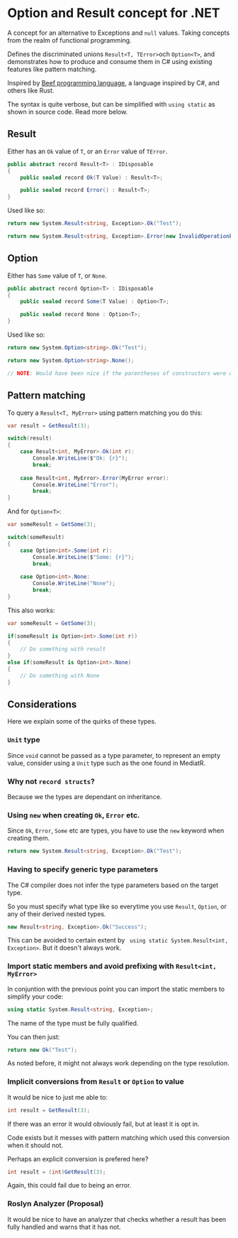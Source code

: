 # Option and Result concept for .NET

A concept for an alternative to Exceptions and ```null``` values. Taking concepts from the realm of functional programming.

Defines the discriminated unions ```Result<T, TError>```och ```Option<T>```, and demonstrates how to produce and consume them in C# using existing features like pattern matching.

Inspired by [Beef programming language](https://www.beeflang.org/), a language inspired by C#, and others like Rust.

The syntax is quite verbose, but can be simplified with ```using static``` as shown in source code. Read more below.

## Result

Either has an ```Ok``` value of ```T```, or an ```Error``` value of ```TError```.

```csharp
public abstract record Result<T> : IDisposable
{
    public sealed record Ok(T Value) : Result<T>;

    public sealed record Error() : Result<T>;
}
```

Used like so:

```csharp
return new System.Result<string, Exception>.Ok("Test");

return new System.Result<string, Exception>.Error(new InvalidOperationException());
```

## Option

Either has ```Some``` value of ```T```, or ```None```.

```csharp
public abstract record Option<T> : IDisposable
{
    public sealed record Some(T Value) : Option<T>;

    public sealed record None : Option<T>;
}
```

Used like so:

```csharp
return new System.Option<string>.Ok("Test");

return new System.Option<string>.None();

// NOTE: Would have been nice if the parentheses of constructors were optional when having no arguments. There is little risk of confusion with fields.
```

## Pattern matching

To query a ```Result<T, MyError>``` using pattern matching you do this:

```csharp
var result = GetResult(3);

switch(result)
{
    case Result<int, MyError>.Ok(int r):
        Console.WriteLine($"Ok: {r}");
        break;
        
    case Result<int, MyError>.Error(MyError error):
        Console.WriteLine("Error");
        break;
}
```

And for ```Option<T>```:

```csharp
var someResult = GetSome(3);

switch(someResult)
{
    case Option<int>.Some(int r):
        Console.WriteLine($"Some: {r}");
        break;
        
    case Option<int>.None:
        Console.WriteLine("None");
        break;
}
```

This also works:

```csharp
var someResult = GetSome(3);

if(someResult is Option<int>.Some(int r))
{
    // Do something with result
}
else if(someResult is Option<int>.None)
{
    // Do something with None
}
```

## Considerations

Here we explain some of the quirks of these types.

### ```Unit``` type

Since ```void``` cannot be passed as a type parameter, to represent an empty value, consider using a ```Unit``` type such as the one found in MediatR.

### Why not ```record structs```?

Because we the types are dependant on inheritance.

### Using ```new``` when creating ```Ok```, ```Error``` etc.

Since ```Ok```, ```Error```, ```Some``` etc are types, you have to use the ```new``` keyword when creating them.

```csharp
return new System.Result<string, Exception>.Ok("Test");
```

### Having to specify generic type parameters
The C# compiler does not infer the type parameters based on the target type.

So you must specify what type like so everytime you use ```Result```, ```Option```, or any of their derived nested types.

```csharp
new Result<string, Exception>.Ok("Success");
```

This can be avoided to certain extent by ```
using static System.Result<int, Exception>```. But it doesn't always work.

### Import static members and avoid prefixing with ```Result<int, MyError>```

In conjuntion with the previous point you can import the static members to simplify your code:

```csharp
using static System.Result<string, Exception>;
```

The name of the type must be fully qualified.

You can then just:

```csharp
return new Ok("Test");
```

As noted before, it might not always work depending on the type resolution.

### Implicit conversions from ```Result``` or ```Option``` to value

It would be nice to just me able to:

```csharp
int result = GetResult(3);
```

If there was an error it would obviously fail, but at least it is opt in.

Code exists but it messes with pattern matching which used this conversion when it should not.

Perhaps an explicit conversion is prefered here?

```csharp
int result = (int)GetResult(3);
```

Again, this could fail due to being an error.

### Roslyn Analyzer (Proposal)
It would be nice to have an analyzer that checks whether a result has been fully handled and warns that it has not.